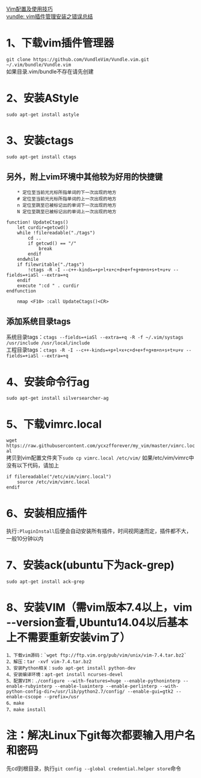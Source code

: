[Vim配置及使用技巧](https://www.cnblogs.com/vachester/p/5659648.html)<br>
[vundle: vim插件管理安装之错误总结](https://blog.csdn.net/u013475704/article/details/52295157)<br>
# 1、下载vim插件管理器
`git clone https://github.com/VundleVim/Vundle.vim.git ~/.vim/bundle/Vundle.vim`<br>
如果目录.vim/bundle不存在请先创建
# 2、安装AStyle
`sudo apt-get install astyle`
# 3、安装ctags
`sudo apt-get install ctags`
## 另外，附上vim环境中其他较为好用的快捷键<br>
        * 定位至当前光光标所指单词的下一次出现的地方
        # 定位至当前光光标所指单词的上一次出现的地方
        n 定位至跳至已被标记出的单词下一次出现的地方
        N 定位至跳至已被标记出的单词上一次出现的地方
```vim
function! UpdateCtags()
    let curdir=getcwd()
    while !filereadable("./tags")
        cd ..
        if getcwd() == "/"
            break
        endif
    endwhile
    if filewritable("./tags")
        !ctags -R -I --c++-kinds=+p+l+x+c+d+e+f+g+m+n+s+t+u+v --fields=+iaSl --extra=+q
    endif
    execute ":cd " . curdir
endfunction
    
    nmap <F10> :call UpdateCtags()<CR>
```
## 添加系统目录tags
系统目录tags：`ctags --fields=+iaSl --extra=+q -R -f ~/.vim/systags /usr/include /usr/local/include`<br>
工程目录tags：`ctags -R -I --c++-kinds=+p+l+x+c+d+e+f+g+m+n+s+t+u+v --fields=+iaSl --extra=+q`<br>
# 4、安装命令行ag
`sudo apt-get install silversearcher-ag`
# 5、下载vimrc.local
`wget https://raw.githubusercontent.com/ycxzfforever/my_vim/master/vimrc.local`<br>
拷贝到vim配置文件夹下`sudo cp vimrc.local /etc/vim/`
如果/etc/vim/vimrc中没有以下代码，请加上
```vim
if filereadable("/etc/vim/vimrc.local")
    source /etc/vim/vimrc.local
endif
```
# 6、安装相应插件
执行`:PluginInstall`后便会自动安装所有插件，时间视网速而定，插件都不大，一般10分钟以内
# 7、安装ack(ubuntu下为ack-grep)
    sudo apt-get install ack-grep
# 8、安装VIM（需vim版本7.4以上，vim --version查看,Ubuntu14.04以后基本上不需要重新安装vim了）
    1、下载vim源码：`wget ftp://ftp.vim.org/pub/vim/unix/vim-7.4.tar.bz2`
    2、解压：tar -xvf vim-7.4.tar.bz2 
    3、安装Python相关：sudo apt-get install python-dev
    4、安装编译环境：apt-get install ncurses-devel 
    5、配置VIM：./configure --with-features=huge --enable-pythoninterp --enable-rubyinterp --enable-luainterp --enable-perlinterp --with-python-config-dir=/usr/lib/python2.7/config/ --enable-gui=gtk2 --enable-cscope --prefix=/usr
    6、make
    7、make install

# 注：解决Linux下git每次都要输入用户名和密码
先cd到根目录，执行`git config --global credential.helper store`命令
